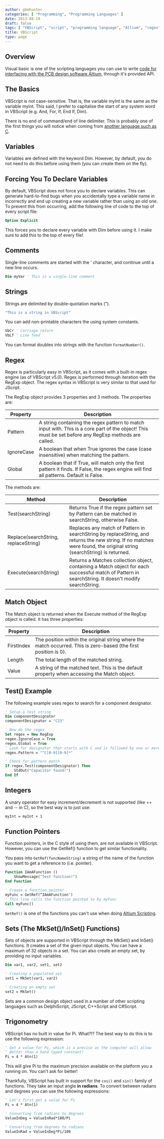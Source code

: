 ```yaml
---
author: gbmhunter
categories: [ "Programming", "Programming Languages" ]
date: 2013-08-19
draft: false
tags: [ "VBScript", "script", "programming language", "Altium", "regex", "comment", "integer", "function pointer", "set", "trigonometry" ]
title: VBScript
type: page
---
```


## Overview

Visual basic is one of the scripting languages you can use to write [code for interfacing with the PCB design software Altium,](/electronics/general/altium/altium-scripting-and-using-the-api) through it's provided API.

## The Basics

VBScript is not case-sensitive. That is, the variable myInt is the same as the variable myint. This said, I prefer to capitalise the start of any system word in VBScript (e.g. And, For, If, End If, Dim).

There is no end of command/end of line delimiter. This is probably one of the first things you will notice when coming from [another language such as C](/programming/languages/c).

## Variables

Variables are defined with the keyword Dim. However, by default, you do not need to do this before using them (you can create them on the fly).

## Forcing You To Declare Variables

By default, VBScript does not force you to declare variables. This can generate hard-to-find bugs when you accidentally type a variable name in incorrectly and end up creating a new variable rather than using an old one. To prevent this from occurring, add the following line of code to the top of every script file:

```vb    
Option Explicit
```

This forces you to declare every variable with Dim before using it. I make sure to add this to the top of every file!

## Comments

Single-line comments are started with the ' character, and continue until a new line occurs.

```vb
Dim myVar ' This is a single-line comment
```

## Strings

Strings are delimited by double-quotation marks (").

```vb    
"This is a string in VBScript"
```

You can add non-printable characters the using system constants.

```vb    
VbCr ' Carriage return
VbLf ' Line feed
```

You can format doubles into strings with the function `FormatNumber()`.

## Regex

Regex is particularly easy in VBScript, as it comes with a built-in regex engine (as of VBScript v5.0). Regex is performed through iteration with the RegExp object. The regex syntax in VBScript is very similar to that used for JScript.

The RegExp object provides 3 properties and 3 methods. The properties are:

<table>
    <thead>
        <tr>
            <th>Property</th>
            <th>Description</th>
        </tr>
    </thead>
<tbody>
<tr>
<td>Pattern</td>
<td>A string containing the regex pattern to match input with. This is a core part of the object! This must be set before any RegExp methods are called.</td>
</tr>
<tr>
<td>IgnoreCase</td>
<td>A boolean that when True ignores the case (case insensitive) when matching the pattern.</td>
</tr>
<tr>
<td>Global</td>
<td>A boolean that if True, will match only the first pattern it finds. If False, the regex engine will find all patterns. Default is False.</td>
</tr>
</tbody>
</table>

The methods are:


<table>
    <thead>
        <tr>
            <th>Method</th>
            <th>Description</th>
        </tr>
    </thead>
<tbody>
<tr>
<td>Test(searchString)</td>
<td>Returns True if the regex pattern set by Pattern can be matched in searchString, otherwise False.</td>
</tr>
<tr>
<td>Replace(searchString, replaceString)</td>
<td>Replaces any match of Pattern in searchString by replaceString, and returns the new string. If no matches were found, the original string (searchString) is returned.</td>
</tr>
<tr>
<td>Execute(searchString)</td>
<td>Returns a Matches collection object, containing a Match object for each successful match of Pattern in searchString. It doesn't modify searchString.</td>
</tr>
</tbody>
</table>


## Match Object

The Match object is returned when the Execute method of the RegExp object is called. It has three properties:

<table>
    <thead>
        <tr>
            <th>Property</th>
            <th>Description</th>
        </tr>
    </thead>
<tbody >
<tr>
<td>FirstIndex</td>
<td>The position within the original string where the match occurred. This is zero-based (the first position is 0).</td>
</tr>
<tr>
<td>Length
</td>
<td>The total length of the matched string.</td>
</tr>
<tr>
<td>Value</td>
<td>A string of the matched text. This is the default property when accessing the Match object.</td>
</tr>
</tbody>
</table>

## Test() Example

The following example uses regex to search for a component designator.

```vb    
' Setup a test string
Dim componentDesignator
componentDesignator = "C23"

' Now do the regex
Set regex = New RegExp
regex.IgnoreCase = True
regex.Global = True
' Look for designator that starts with C and is followed by one or more numbers
regex.Pattern = "^C[0-9][0-9]*"

' Check for pattern match
If regex.Test(componentDesignator) Then
    StdOut("Capacitor found!")
End If
```

## Integers

A unary operator for easy increment/decrement is not supported (like ++ and -- in C), so the best way is to just use:

```vb    
myInt = myInt + 1
```

## Function Pointers

Function pointers, in the C style of using them, are not available in VBScript. However, you can use the GetRef() function to get similar functionality.

You pass into `GetRef(funcNameString)` a string of the name of the function you want to get a reference to (i.e. pointer).

```vb    
Function IAmAFunction ()
    ShowMessage("Test function!")
End Function

' Create a function pointer
myFunc = GetRef(“IAmAFunction″)
' This line calls the function pointed to by myFunc
Call myFunc()
```

`GetRef()` is one of the functions you can't use when doing [Altium Scripting](/electronics/general/altium/altium-scripting-and-using-the-api).

## Sets (The MkSet()/InSet() Functions)

Sets of objects are supported in VBScript through the MkSet() and InSet() functions. It creates a set of the given input objects. You can have a maximum of 32 objects in a set. You can also create an empty set, by providing no input variables.

```vb    
Dim var1, var2, set1, set2

' Creating a populated set
set1 = MkSet(var1, var2)

' Creating an empty set
set2 = MkSet()
```

Sets are a common design object used in a number of other scripting languages such as DelphiScript, JScript, C++Script and C#Script.

## Trigonometry

VBScript has no built in value for Pi. What?!? The best way to do this is to use the following expression:

```vb
' Get a value for Pi, which is a precise as the computer will allow
' Better than a hand typed constant!
Pi = 4 * Atn(1)
```

This will give Pi to the maximum precision available on the platform you a running on. You can't ask for better!

Thankfully, VBScript has built in support for the `cos()` and `sin()` family of functions. They take an input angle **in radians**. To convert between radians and degrees you can use the following expressions:

```vb    
' Let's first get a value for Pi
Pi = 4 * Atn(1)

' Converting from radians to degrees
ValueInDeg = ValueInRad*180/Pi

' Converting from degrees to radians
ValueInRad = ValueInDeg*Pi/180
```